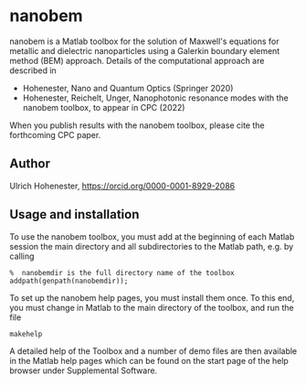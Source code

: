 # nanobem

nanobem is a Matlab toolbox for the solution of Maxwell's equations for metallic and dielectric nanoparticles using a Galerkin boundary element method (BEM) approach. Details of the computational approach are described in 

* Hohenester, Nano and Quantum Optics (Springer 2020)
* Hohenester, Reichelt, Unger, Nanophotonic resonance modes with the nanobem toolbox, to appear in CPC (2022)

When you publish results with the nanobem toolbox, please cite the forthcoming CPC paper.

## Author

Ulrich Hohenester, https://orcid.org/0000-0001-8929-2086 


## Usage and installation

To use the nanobem toolbox, you must add at the beginning of each Matlab 
session the main directory and all subdirectories to the Matlab path, 
e.g. by calling

    %  nanobemdir is the full directory name of the toolbox
    addpath(genpath(nanobemdir));

To set up the nanobem help pages, you must install them once.  To this end, you must change in Matlab to the main directory of the toolbox, and run the file 

    makehelp
  
A detailed help of the Toolbox and a number of demo files are then available in the Matlab help pages which can be found on the start page of the help browser under Supplemental Software.

